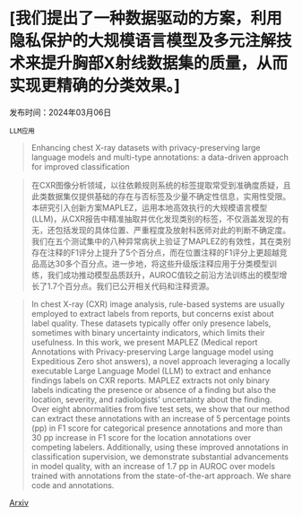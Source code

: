# [我们提出了一种数据驱动的方案，利用隐私保护的大规模语言模型及多元注解技术来提升胸部X射线数据集的质量，从而实现更精确的分类效果。]

发布时间：2024年03月06日

`LLM应用`

> Enhancing chest X-ray datasets with privacy-preserving large language models and multi-type annotations: a data-driven approach for improved classification

> 在CXR图像分析领域，以往依赖规则系统的标签提取常受到准确度质疑，且此类数据集仅提供基础的存在与否标签及少量不确定性信息，实用性受限。本研究引入创新方案MAPLEZ，运用本地高效执行的大规模语言模型(LLM)，从CXR报告中精准抽取并优化发现类别的标签，不仅涵盖发现的有无，还包括发现的具体位置、严重程度及放射科医师对此的判断不确定度。我们在五个测试集中的八种异常病状上验证了MAPLEZ的有效性，其在类别存在注释的F1评分上提升了5个百分点，而在位置注释的F1评分上更超越竞品高达30多个百分点。进一步地，将这些升级版注释应用于分类模型训练，我们成功推动模型品质跃升，AUROC值较之前沿方法训练出的模型增长了1.7个百分点。我们已公开相关代码和注释资源。

> In chest X-ray (CXR) image analysis, rule-based systems are usually employed to extract labels from reports, but concerns exist about label quality. These datasets typically offer only presence labels, sometimes with binary uncertainty indicators, which limits their usefulness. In this work, we present MAPLEZ (Medical report Annotations with Privacy-preserving Large language model using Expeditious Zero shot answers), a novel approach leveraging a locally executable Large Language Model (LLM) to extract and enhance findings labels on CXR reports. MAPLEZ extracts not only binary labels indicating the presence or absence of a finding but also the location, severity, and radiologists' uncertainty about the finding. Over eight abnormalities from five test sets, we show that our method can extract these annotations with an increase of 5 percentage points (pp) in F1 score for categorical presence annotations and more than 30 pp increase in F1 score for the location annotations over competing labelers. Additionally, using these improved annotations in classification supervision, we demonstrate substantial advancements in model quality, with an increase of 1.7 pp in AUROC over models trained with annotations from the state-of-the-art approach. We share code and annotations.

[Arxiv](https://arxiv.org/abs/2403.04024)